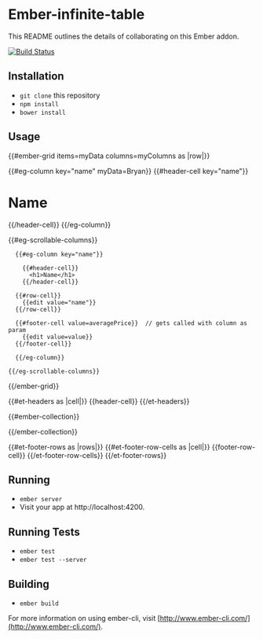 # Ember-infinite-table

This README outlines the details of collaborating on this Ember addon.

[![Build Status](https://travis-ci.org/BryanCrotaz/ember-grid.svg?branch=master)](https://travis-ci.org/BryanCrotaz/ember-grid)

## Installation

* `git clone` this repository
* `npm install`
* `bower install`

## Usage


{{#ember-grid items=myData columns=myColumns as |row|}}

  {{#eg-column key="name" myData=Bryan}}
    {{#header-cell key="name"}}
      <h1>Name</h1>
    {{/header-cell}}
  {{/eg-column}}

  {{#eg-scrollable-columns}}
	  
	  {{#eg-column key="name"}}
	  
	    {{#header-cell}}
	      <h1>Name</h1>
	    {{/header-cell}}
	  
      {{#row-cell}}
        {{edit value="name"}}
      {{/row-cell}}

      {{#footer-cell value=averagePrice}}  // gets called with column as param
        {{edit value=value}}
      {{/footer-cell}}

	  {{/eg-column}}

	{{/eg-scrollable-columns}}

{{/ember-grid}}




{{#et-headers as |cell|}}
  {{header-cell}}
{{/et-headers}}

{{#ember-collection}}
  
	

{{/ember-collection}}

{{#et-footer-rows as |rows|}}
  {{#et-footer-row-cells as |cell|}}
    {{footer-row-cell}}
  {{/et-footer-row-cells}}
{{/et-footer-rows}}




## Running

* `ember server`
* Visit your app at http://localhost:4200.

## Running Tests

* `ember test`
* `ember test --server`

## Building

* `ember build`

For more information on using ember-cli, visit [http://www.ember-cli.com/](http://www.ember-cli.com/).
